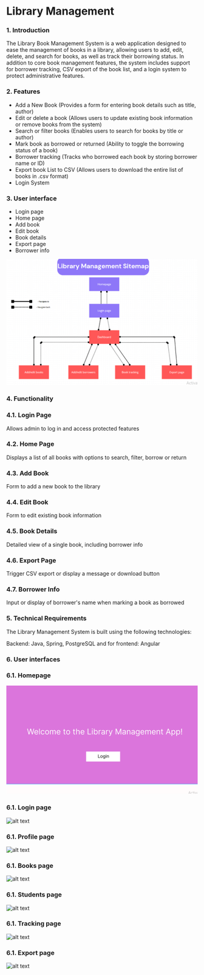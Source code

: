 # Library Management 

### 1. Introduction

The Library Book Management System is a web application designed to ease the management of books in a library, allowing users to add, edit, delete, and search for books, as well as track their borrowing status.
In addition to core book management features, the system includes support for borrower tracking, CSV export of the book list, and a login system to protect administrative features. 

### 2. Features

- Add a New Book (Provides a form for entering book details such as title, author)
- Edit or delete a book (Allows users to update existing book information or remove books from the system)
- Search or filter books (Enables users to search for books by title or author)
- Mark book as borrowed or returned (Ability to toggle the borrowing status of a book)
- Borrower tracking (Tracks who borrowed each book by storing borrower name or ID)
- Export book List to CSV (Allows users to download the entire list of books in .csv format)
- Login System
  

### 3. User interface

- Login page	
- Home page	
- Add book	
- Edit book	
- Book details	
- Export page	
- Borrower info

![alt text](https://github.com/jaymz81/Library-Manager-Issues/blob/main/LB%20Sitemap.png)
### 4. Functionality

### 4.1. Login Page	
 Allows admin to log in and access protected features
 ### 4.2. Home Page
 Displays a list of all books with options to search, filter, borrow or return
### 4.3. Add Book
 Form to add a new book to the library
### 4.4. Edit Book
 Form to edit existing book information
### 4.5. Book Details
 Detailed view of a single book, including borrower info
### 4.6. Export Page
 Trigger CSV export or display a message or download button
### 4.7. Borrower Info
 Input or display of borrower's name when marking a book as borrowed

### 5. Technical Requirements 
The Library Management System is built using the following technologies:

Backend: Java, Spring, PostgreSQL and for frontend: Angular

### 6. User interfaces

### 6.1. Homepage
![alt text](https://github.com/jaymz81/Library-Manager-Issues/blob/main/Home%20page.png)
### 6.1. Login page
![alt text]()
### 6.1. Profile page
![alt text]()
### 6.1. Books page
![alt text]()
### 6.1. Students page
![alt text]()
### 6.1. Tracking page
![alt text]()
### 6.1. Export page
![alt text]()



